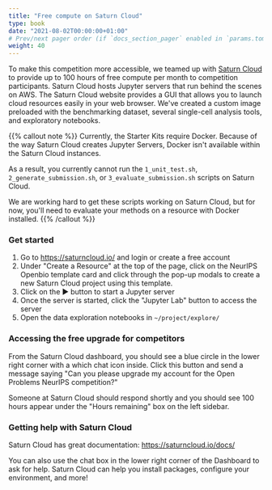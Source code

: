 ```yaml
---
title: "Free compute on Saturn Cloud"
type: book
date: "2021-08-02T00:00:00+01:00"
# Prev/next pager order (if `docs_section_pager` enabled in `params.toml`)
weight: 40
---
```


To make this competition more accessible, we teamed up with [Saturn Cloud](https://saturncloud.io) to provide up to 100 hours of free compute per month to competition participants. Saturn Cloud hosts Jupyter servers that run behind the scenes on AWS. The Saturn Cloud website provides a GUI that allows you to launch cloud resources easily in your web browser.  We've created a custom image preloaded with the benchmarking dataset, several single-cell analysis tools, and exploratory notebooks.

{{% callout note  %}}
Currently, the Starter Kits require Docker. Because of the way Saturn Cloud creates Jupyter Servers, Docker isn't available within the Saturn Cloud instances.

As a result, you currently cannot run the `1_unit_test.sh`, `2_generate_submission.sh`, or `3_evaluate_submission.sh` scripts on Saturn Cloud.

We are working hard to get these scripts working on Saturn Cloud, but for now, you'll need to evaluate your methods on a resource with Docker installed.
{{% /callout  %}}

### Get started

1. Go to https://saturncloud.io/ and login or create a free account
2. Under "Create a Resource" at the top of the page, click on the NeurIPS Openbio template card and click through the pop-up modals to create a new Saturn Cloud project using this template.
3. Click on the ▶ button to start a Jupyter server
4. Once the server is started, click the "Jupyter Lab" button to access the server
5. Open the data exploration notebooks in `~/project/explore/`

### Accessing the free upgrade for competitors

From the Saturn Cloud dashboard, you should see a blue circle in the lower right corner with a which chat icon inside. Click this button and send a message saying "Can you please upgrade my account for the Open Problems NeurIPS competition?"

Someone at Saturn Cloud should respond shortly and you should see 100 hours appear under the "Hours remaining" box on the left sidebar.

### Getting help with Saturn Cloud

Saturn Cloud has great documentation: https://saturncloud.io/docs/

You can also use the chat box in the lower right corner of the Dashboard to ask for help. Saturn Cloud can help you install packages, configure your environment, and more!
